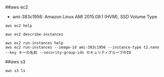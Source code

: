 ##aws ec2

- ami-383c1956: Amazon Linux AMI 2015.09.1 (HVM), SSD Volume Type

```
aws ec2 help

aws ec2 describe-instances

aws ec2 run-instances help
aws ec2 run-instances --image-id ami-383c1956 --instance-type t2.nano --key キーの名前 --security-group-ids セキュリティグループのID
```


##aws s3

```
aws s3 ls
```

